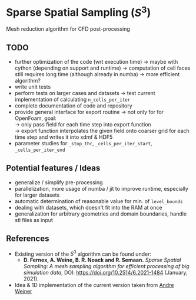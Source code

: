 # Sparse Spatial Sampling ($S^3$)
Mesh reduction algorithm for CFD post-processing

## TODO
- further optimization of the code (wrt execution time) -> maybe with cython (depending on support and runtime)
-> computation of cell faces still requires long time (although already in numba) -> more efficient algorithm?
- write unit tests
- perform tests on larger cases and datasets -> test current implementation of calculating `n_cells_per_iter`
- complete documentation of code and repository
- provide general interface for export routine -> not only for for OpenFoam, goal:  
  -> only pass field for each time step into export function  
  -> export function interpolates the given field onto coarser grid for each time step and writes it into xdmf & HDF5
- parameter studies for `_stop_thr`, `_cells_per_iter_start`, `_cells_per_iter_end`

## Potential features / Ideas
- generalize / simplify pre-processing
- parallelization, more usage of numba / jit to improve runtime, especially for larger datasets
- automatic determination of reasonable value for min. of `level_bounds`
- dealing with datasets, which doesn't fit into the RAM at once
- generalization for arbitrary geometries and domain boundaries, handle stl files as input

## References
- Existing version of the $S^3$ algorithm can be found under: 
  - **D. Fernex, A. Weine, B. R. Noack and R. Semaan.** *Sparse Spatial Sampling: A mesh sampling algorithm for efficient 
  processing of big simulation data*, DOI: https://doi.org/10.2514/6.2021-1484 (January, 2021).
- Idea & 1D implementation of the current version taken from [Andre Weiner](https://github.com/AndreWeiner)
